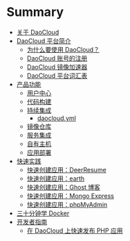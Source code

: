 # Summary

<!-- TODO: 拆分三十分钟学 Docker -->

* [关于 DaoCloud](README.md)
* [DaoCloud 平台简介](intro/README.md)
  + [为什么要使用 DaoCloud？](intro/reasons.md)
  + [DaoCloud 账号的注册](intro/registration.md)
  + [DaoCloud 镜像加速器](intro/accelerator.md)
  + [DaoCloud 平台词汇表](intro/glossary.md)
* [产品功能](features/README.md)
  + [用户中心](features/profile.md) <!-- TODO: 支付 -->
  + [代码构建](features/build-flows.md)
    <!-- - [Dockerfile]() -->
  + [持续集成](features/continuous-integration/README.md)
    - [daocloud.yml](features/continuous-integration/daocloud-yml.md)
  + [镜像仓库](features/packages.md)
  + [服务集成](features/services.md)
  + [自有主机](features/runtimes.md)
    <!-- - [关联 x4]() -->
    <!-- - [主机和容器的管理]() -->
  + [应用部署](features/deployment.md)
  <!-- + [应用管理]() -->
    <!-- - [公有云]() -->
    <!-- - [自有主机]() -->
* [快速实践](practices/README.md)
    <!-- - [公有云]() -->
    <!-- - [自有主机]() -->
  + [快速创建应用：DeerResume](practices/deer-resume.md)
  + [快速创建应用：earth](practices/earth.md)
  + [快速创建应用：Ghost 博客](practices/ghost-blog.md)
  + [快速创建应用：Mongo Express](practices/mongo-express.md)
  + [快速创建应用：phpMyAdmin](practices/phpmyadmin.md)
* [三十分钟学 Docker](tutorials/README.md)
* [开发者指南](developers/README.md)
  + [在 DaoCloud 上快速发布 PHP 应用](developers/php.md)

